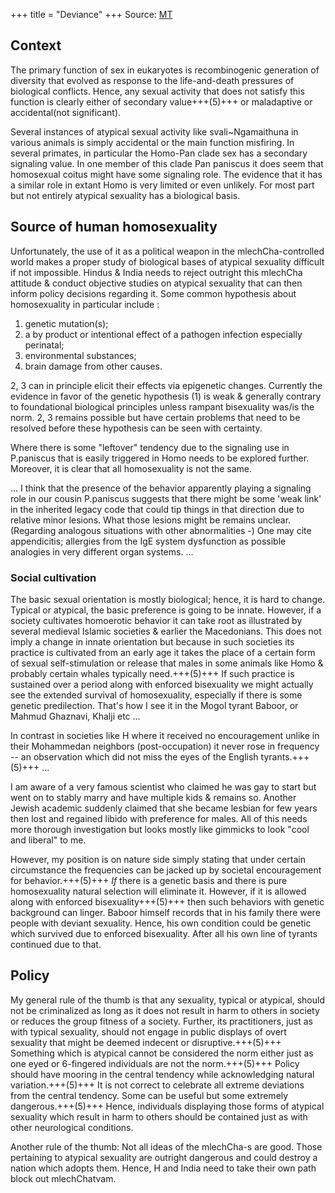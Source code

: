 +++
title = "Deviance"
+++
Source: [MT](https://threadreaderapp.com/thread/1017617003618689024.html)

## Context
The primary function of sex in eukaryotes is recombinogenic generation of diversity that evolved as response to the life-and-death pressures of biological conflicts. Hence, any sexual activity that does not satisfy this function is clearly either of secondary value+++(5)+++ or maladaptive or accidental(not significant).

Several instances of atypical sexual activity like svali~Ngamaithuna in various animals is simply accidental or the main function misfiring. In several primates, in particular the Homo-Pan clade sex has a secondary signaling value. In one member of this clade Pan paniscus it does seem that homosexual coitus might have some signaling role. The evidence that it has a similar role in extant Homo is very limited or even unlikely. For most part but not entirely atypical sexuality has a biological basis.

## Source of human homosexuality
Unfortunately, the use of it as a political weapon in the mlechCha-controlled world makes a proper study of biological bases of atypical sexuality difficult if not impossible. Hindus & India needs to reject outright this mlechCha attitude & conduct objective studies on atypical sexuality that can then inform policy decisions regarding it. Some common hypothesis about homosexuality in particular include :

1) genetic mutation(s);
2) a by product or intentional effect of a pathogen infection especially perinatal;
3) environmental substances;
4) brain damage from other causes.

2, 3 can in principle elicit their effects via epigenetic changes. Currently the evidence in favor of the genetic hypothesis (1) is weak & generally contrary to foundational biological principles unless rampant bisexuality was/is the norm. 2, 3 remains possible but have certain problems that need to be resolved before these hypothesis can be seen with certainty. 

Where there is some "leftover" tendency due to the signaling use in P.paniscus that is easily triggered in Homo needs to be explored further. Moreover, it is clear that all homosexuality is not the same.

...
I think that the presence of the behavior apparently playing a signaling role in our cousin P.paniscus suggests that there might be some 'weak link' in the inherited legacy code that could tip things in that direction due to relative minor lesions. What those lesions might be remains unclear. (Regarding analogous situations with other abnormalities -) One may cite appendicitis; allergies from the IgE system dysfunction as possible analogies in very different organ systems.
...

### Social cultivation
The basic sexual orientation is mostly biological; hence, it is hard to change.  Typical or atypical, the basic preference is going to be innate. However, if a society cultivates homoerotic behavior it can take root as illustrated by several medieval Islamic societies & earlier the Macedonians. This does not imply a change in innate orientation but because in such societies its practice is cultivated from an early age it takes the place of a certain form of sexual self-stimulation or release that males in some animals like Homo & probably certain whales typically need.+++(5)+++ If such practice is sustained over a period along with enforced bisexuality we might actually see the extended survival of homosexuality, especially if there is some genetic predilection. That's how I see it in the Mogol tyrant Baboor, or Mahmud Ghaznavi, Khalji etc ...

In contrast in societies like H where it received no encouragement unlike in their Mohammedan neighbors (post-occupation) it never rose in frequency -- an observation which did not miss the eyes of the English tyrants.+++(5)+++ ... 

I am aware of a very famous scientist who claimed he was gay to start but went on to stably marry and have multiple kids & remains so. Another Jewish academic suddenly claimed that she became lesbian for few years then lost and regained libido with preference for males. All of this needs more thorough investigation but looks mostly like gimmicks to look "cool and liberal" to me. 

However, my position is on nature side simply stating that under certain circumstance the frequencies can be jacked up by societal encouragement for behavior.+++(5)+++ *If* there is a genetic basis and there is pure homosexuality natural selection will eliminate it. However, if it is allowed along with enforced bisexuality+++(5)+++ then such behaviors with genetic background can linger. Baboor himself records that in his family there were people with deviant sexuality. Hence, his own condition could be genetic which survived due to enforced bisexuality. After all his own line of tyrants continued due to that.

## Policy
My general rule of the thumb is that any sexuality, typical or atypical, should not be criminalized as long as it does not result in harm to others in society or reduces the group fitness of a society. Further, its practitioners, just as with typical sexuality, should not engage in public displays of overt sexuality that might be deemed indecent or disruptive.+++(5)+++ Something which is atypical cannot be considered the norm either just as one eyed or 6-fingered individuals are not the norm.+++(5)+++ Policy should have mooring in the central tendency while acknowledging natural variation.+++(5)+++ It is not correct to celebrate all extreme deviations from the central tendency. Some can be useful but some extremely dangerous.+++(5)+++ Hence, individuals displaying those forms of atypical sexuality which result in harm to others should be contained just as with other neurological conditions.

Another rule of the thumb: Not all ideas of the mlechCha-s are good. Those pertaining to atypical sexuality are outright dangerous and could destroy a nation which adopts them. Hence, H and India need to take their own path block out mlechChatvam.

